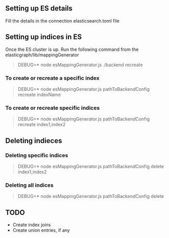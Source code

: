 ## Setting up ES details

Fill the details in the connection elasticsearch.toml file

## Setting up indices in ES

Once the ES cluster is up. Run the following command from the elasticgraph/lib/mappingGenerator

> DEBUG=* node esMappingGenerator.js ./backend recreate

### To create or recreate a specific index 

> DEBUG=* node esMappingGenerator.js pathToBackendConfig recreate indexName

### To create or recreate specific indices 

> DEBUG=* node esMappingGenerator.js pathToBackendConfig recreate index1,index2

## Deleting indieces

### Deleting specific indices
> DEBUG=* node esMappingGenerator.js pathToBackendConfig delete index1,index2

### Deleting all indices

> DEBUG=* node esMappingGenerator.js pathToBackendConfig delete

## TODO
- Create index joins
- Create union entries, if any